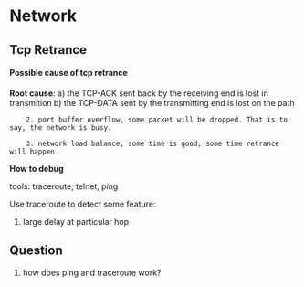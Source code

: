 # Network

## Tcp Retrance

#### Possible cause of tcp retrance

**Root cause**:
    a) the TCP-ACK sent back by the receiving end is lost in transmition
        b) the TCP-DATA sent by the transmitting end is lost on the path

        2. port buffer overflow, some packet will be dropped. That is to say, the network is busy.

        3. network load balance, some time is good, some time retrance will happen


**How to debug**

tools: traceroute, telnet, ping

Use traceroute to detect some feature:

1. large delay at particular hop


## Question

1. how does ping and traceroute work?
